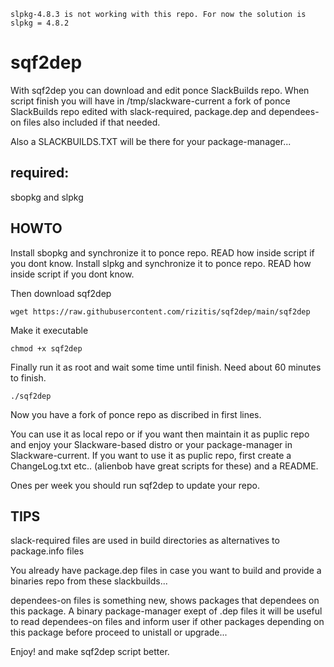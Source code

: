 ```
slpkg-4.8.3 is not working with this repo. For now the solution is slpkg = 4.8.2
```
# sqf2dep
With sqf2dep you can download and edit ponce SlackBuilds repo. 
When script finish you will have in /tmp/slackware-current a fork of ponce SlackBuilds repo
edited with slack-required, package.dep and dependees-on files also included if that needed.

Also a SLACKBUILDS.TXT will be there for your package-manager...

## required:
sbopkg and slpkg

## HOWTO
Install sbopkg and synchronize it to ponce repo. READ how inside script if you dont know.
Install slpkg and synchronize it to ponce repo. READ how inside script if you dont know.

Then download sqf2dep 
```
wget https://raw.githubusercontent.com/rizitis/sqf2dep/main/sqf2dep
```
Make it executable
```
chmod +x sqf2dep
```

Finally run it as root  and wait some time until finish. Need about 60 minutes to finish.
```
./sqf2dep
```
Now you have a fork of ponce repo as discribed in first lines.

You can use it as local repo or if you want then maintain it as puplic repo and enjoy your Slackware-based distro or your package-manager in Slackware-current.
If you want to use it as puplic repo, first create a ChangeLog.txt etc.. (alienbob have great scripts for these) and a README.

Ones per week you should run sqf2dep to update your repo.

## TIPS
slack-required files are used in build directories as alternatives to package.info files

You already have package.dep files in case you want to build and provide a binaries repo from these slackbuilds...

dependees-on files is something new, shows packages that dependees on this package.
A binary package-manager exept of .dep files it will be useful to read  dependees-on files and inform user if other packages depending on this package before proceed to unistall or upgrade...
 

Enjoy! and make sqf2dep script better.
